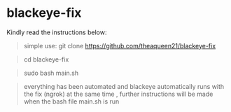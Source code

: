 # blackeye-fix
Kindly read the instructions below:

>simple use:
>git clone https://github.com/theaqueen21/blackeye-fix

>cd blackeye-fix

>sudo bash main.sh

>everything has been automated and blackeye automatically runs with the fix (ngrok) at the same time
>, further instructions will be made when the bash file main.sh is run


